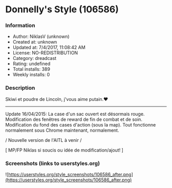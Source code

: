 # Donnelly's Style (106586)

### Information
- Author: NiklasV (unknown)
- Created at: unknown
- Updated at: 7/4/2017, 11:08:42 AM
- License: NO-REDISTRIBUTION
- Category: dreadcast
- Rating: undefined
- Total installs: 389
- Weekly installs: 0


### Description
Skiwi et poudre de Lincoln, j'vous aime putain.♥

___________

Update 16/04/2015: 
La case d'un sac ouvert est désormais rouge.
Modification des fenêtres de reward de fin de combat et de soin.
Modification du fond des cases d'action (sous la map).
Tout fonctionne normalement sous Chrome maintenant, normalement.

/ Nouvelle version de l'AITL à venir /


[ MP/FP Niklas si soucis ou idée de modification/ajout! ]


### Screenshots (links to userstyles.org)
![https://userstyles.org/style_screenshots/106586_after.png](https://userstyles.org/style_screenshots/106586_after.png)


